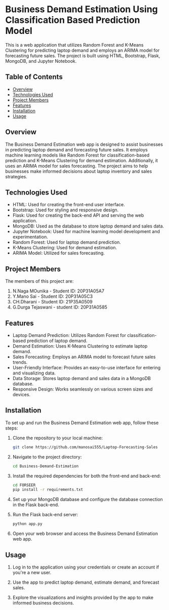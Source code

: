 # Business Demand Estimation Using Classification Based Prediction Model

This is a web application that utilizes Random Forest and K-Means Clustering for predicting laptop demand and employs an ARIMA model for forecasting future sales. The project is built using HTML, Bootstrap, Flask, MongoDB, and Jupyter Notebook.

## Table of Contents

- [Overview](#overview)
- [Technologies Used](#technologies-used)
- [Project Members](#project-members)
- [Features](#features)
- [Installation](#installation)
- [Usage](#usage)

## Overview

The Business Demand Estimation web app is designed to assist businesses in predicting laptop demand and forecasting future sales. It employs machine learning models like Random Forest for classification-based prediction and K-Means Clustering for demand estimation. Additionally, it uses an ARIMA model for sales forecasting. The project aims to help businesses make informed decisions about laptop inventory and sales strategies.

## Technologies Used

- HTML: Used for creating the front-end user interface.
- Bootstrap: Used for styling and responsive design.
- Flask: Used for creating the back-end API and serving the web application.
- MongoDB: Used as the database to store laptop demand and sales data.
- Jupyter Notebook: Used for machine learning model development and experimentation.
- Random Forest: Used for laptop demand prediction.
- K-Means Clustering: Used for demand estimation.
- ARIMA Model: Utilized for sales forecasting.

## Project Members

The members of this project are:

1. N.Naga MOunika - Student ID: 20P31A05A7
2. Y.Mano Sai - Student ID: 20P31A05C3
3. CH.Dharani - Student ID: 21P35A0509
4. G.Durga Tejaswani - student ID: 20P31A0585

## Features

- Laptop Demand Prediction: Utilizes Random Forest for classification-based prediction of laptop demand.
- Demand Estimation: Uses K-Means Clustering to estimate laptop demand.
- Sales Forecasting: Employs an ARIMA model to forecast future sales trends.
- User-Friendly Interface: Provides an easy-to-use interface for entering and visualizing data.
- Data Storage: Stores laptop demand and sales data in a MongoDB database.
- Responsive Design: Works seamlessly on various screen sizes and devices.

## Installation

To set up and run the Business Demand Estimation web app, follow these steps:

1. Clone the repository to your local machine:

   ```bash
   git clone https://github.com/manosai555/Laptop-Forecasting-Sales

2. Navigate to the project directory:

     ```bash
     cd Business-Demand-Estimation
     ```

3. Install the required dependencies for both the front-end and back-end:

     ```bash
     cd FORSEER
     pip install -r requirements.txt
     ```

4. Set up your MongoDB database and configure the database connection in the Flask back-end.

5. Run the Flask back-end server:
    ```bash
    python app.py
    ```
6. Open your web browser and access the Business Demand Estimation web app.


## Usage

1. Log in to the application using your credentials or create an account if you're a new user.

2. Use the app to predict laptop demand, estimate demand, and forecast sales.

3. Explore the visualizations and insights provided by the app to make informed business decisions.
